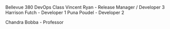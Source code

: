 Bellevue 380 DevOps Class
Vincent Ryan - Release Manager / Developer 3
Harrison Futch - Developer 1
Puna Poudel - Developer 2

Chandra Bobba - Professor